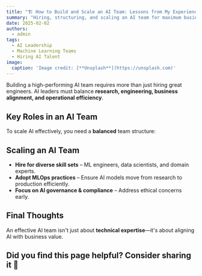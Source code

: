 ```yaml
---
title: "🏗️ How to Build and Scale an AI Team: Lessons from My Experience"
summary: "Hiring, structuring, and scaling an AI team for maximum business impact."
date: 2025-02-02
authors:
  - admin
tags:
  - AI Leadership
  - Machine Learning Teams
  - Hiring AI Talent
image:
  caption: 'Image credit: [**Unsplash**](https://unsplash.com)'
---
```


Building a high-performing AI team requires more than just hiring great engineers. AI leaders must balance **research, engineering, business alignment, and operational efficiency**.  

## Key Roles in an AI Team  

To scale AI effectively, you need a **balanced** team structure:  

  

## Scaling an AI Team  

- **Hire for diverse skill sets** – ML engineers, data scientists, and domain experts.  
- **Adopt MLOps practices** – Ensure AI models move from research to production efficiently.  
- **Focus on AI governance & compliance** – Address ethical concerns early.  

## Final Thoughts  

An effective AI team isn't just about **technical expertise**—it's about aligning AI with business value.  

## Did you find this page helpful? Consider sharing it 🙌  
